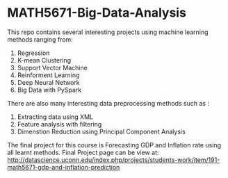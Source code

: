 # MATH5671-Big-Data-Analysis

This repo contains several interesting projects using machine learning methods ranging from:

1. Regression
2. K-mean Clustering
3. Support Vector Machine
4. Reinforment Learning
5. Deep Neural Network
6. Big Data with PySpark

There are also many interesting data preprocessing methods such as :
1. Extracting data using XML
2. Feature analysis with filtering
3. Dimenstion Reduction using Principal Component Analysis

The final project for this course is Forecasting GDP and Inflation rate using all learnt methods. Final Project page can be view at:
http://datascience.uconn.edu/index.php/projects/students-work/item/191-math5671-gdp-and-inflation-prediction
